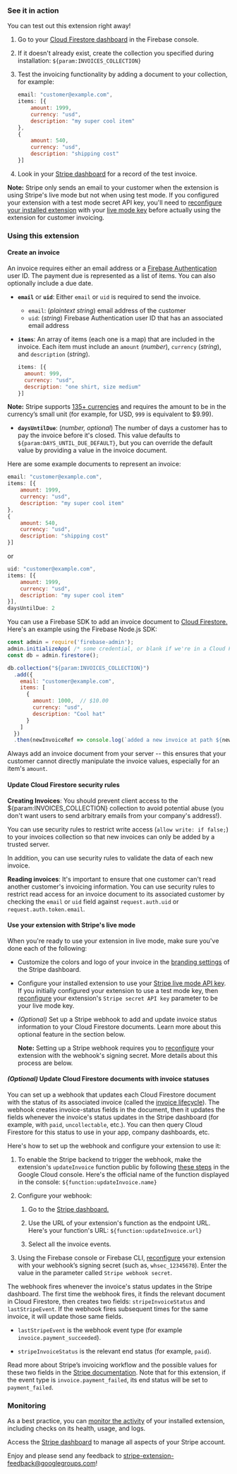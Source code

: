 ### See it in action

You can test out this extension right away!

1. Go to your [Cloud Firestore dashboard](https://console.firebase.google.com/project/${param:PROJECT_ID}/database/firestore/data) in the Firebase console.

1. If it doesn't already exist, create the collection you specified during installation: `${param:INVOICES_COLLECTION}`

1. Test the invoicing functionality by adding a document to your collection, for example:

    ```js
    email: "customer@example.com",
    items: [{
        amount: 1999,
        currency: "usd",
        description: "my super cool item"
    },
    {
        amount: 540,
        currency: "usd",
        description: "shipping cost"
    }]
    ```

1. Look in your [Stripe dashboard](https://dashboard.stripe.com/test/invoices) for a record of the test invoice.

**Note:** Stripe only sends an email to your customer when the extension is using Stripe's live mode but not when using test mode. If you configured your extension with a test mode secret API key, you'll need to [reconfigure your installed extension](https://firebase.google.com/docs/extensions/manage-installed-extensions?platform=console#reconfigure) with your [live mode key](https://dashboard.stripe.com/apikeys) before actually using the extension for customer invoicing.

### Using this extension

#### Create an invoice

An invoice requires either an email address or a [Firebase Authentication](https://firebase.google.com/docs/auth) user ID. The payment due is represented as a list of items. You can also optionally include a due date.

* **`email`** or **`uid`**: Either `email` or `uid` is required to send the invoice.
  * `email`: (_plaintext string_) email address of the customer
  * `uid`: (_string_) Firebase Authentication user ID that has an associated email address

* **`items`**: An array of items (each one is a map) that are included in the invoice. Each item must include an `amount` (_number_), `currency` (_string_), and `description` (_string_).

  ```js
  items: [{
    amount: 999,
    currency: "usd",
    description: "one shirt, size medium"
  }]
  ```

**Note:** Stripe supports [135+ currencies](https://stripe.com/docs/currencies) and requires the amount to be in the currency’s small unit (for example, for USD, `999` is equivalent to $9.99).

* **`daysUntilDue`**: (_number, optional_) The number of days a customer has to pay the invoice before it's closed. This value defaults to `${param:DAYS_UNTIL_DUE_DEFAULT}`, but you can override the default value by providing a value in the invoice document.

Here are some example documents to represent an invoice:

```js
email: "customer@example.com",
items: [{
    amount: 1999,
    currency: "usd",
    description: "my super cool item"
},
{
    amount: 540,
    currency: "usd",
    description: "shipping cost"
}]
```

or

```js
uid: "customer@example.com",
items: [{
    amount: 1999,
    currency: "usd",
    description: "my super cool item"
}],
daysUntilDue: 2
```

You can use a Firebase SDK to add an invoice document to [Cloud Firestore.](https://firebase.google.com/docs/firestore/quickstart#set_up_your_development_environment) Here's an example using the Firebase Node.js SDK:

```js
const admin = require('firebase-admin');
admin.initializeApp( /* some credential, or blank if we're in a Cloud Function */ );
const db = admin.firestore();

db.collection("${param:INVOICES_COLLECTION}")
  .add({
    email: "customer@example.com",
    items: [
      {
        amount: 1000,  // $10.00
        currency: "usd",
        description: "Cool hat"
      }
    ]
  })
  .then(newInvoiceRef => console.log(`added a new invoice at path ${newInvoiceRef.path}`));
```

Always add an invoice document from your server -- this ensures that your customer cannot directly manipulate the invoice values, especially for an item's `amount`.

#### Update Cloud Firestore security rules

**Creating Invoices**: You should prevent client access to the ${param:INVOICES_COLLECTION} collection to avoid potential abuse (you don't want users to send arbitrary emails from your company's address!). 

You can use security rules to restrict write access (`allow write: if false;`) to your invoices collection so that new invoices can only be added by a trusted server.

In addition, you can use security rules to validate the data of each new invoice.

**Reading invoices**: It's important to ensure that one customer can't read another customer's invoicing information. You can use security rules to restrict read access for an invoice document to its associated customer by checking the `email` or `uid` field against `request.auth.uid` or `request.auth.token.email`.

#### Use your extension with Stripe's live mode

When you're ready to use your extension in live mode, make sure you've done each of the following:

* Customize the colors and logo of your invoice in the [branding settings](https://dashboard.stripe.com/settings/branding) of the Stripe dashboard.

* Configure your installed extension to use your [Stripe live mode API key](https://dashboard.stripe.com/apikeys).
If you initially configured your extension to use a test mode key, then [reconfigure](https://firebase.google.com/docs/extensions/manage-installed-extensions?platform=console#reconfigure) your extension's `Stripe secret API key` parameter to be your live mode key.

* _(Optional)_ Set up a Stripe webhook to add and update invoice status information to your Cloud Firestore documents. Learn more about this optional feature in the section below.

  **Note:** Setting up a Stripe webhook requires you to [reconfigure](https://firebase.google.com/docs/extensions/manage-installed-extensions?platform=console#reconfigure) your extension with the webhook's signing secret. More details about this process are below.

#### _(Optional)_ Update Cloud Firestore documents with invoice statuses

You can set up a webhook that updates each Cloud Firestore document with the status of its associated invoice (called the [invoice lifecycle](https://stripe.com/docs/billing/subscriptions/overview#invoice-lifecycle)). The webhook creates invoice-status fields in the document, then it updates the fields whenever the invoice's status updates in the Stripe dashboard (for example, with `paid`, `uncollectable`, etc.).  You can then query Cloud Firestore for this status to use in your app, company dashboards, etc.

Here's how to set up the webhook and configure your extension to use it:

1. To enable the Stripe backend to trigger the webhook, make the extension's `updateInvoice` function public by following [these steps](https://cloud.google.com/functions/docs/securing/managing-access-iam#allowing_unauthenticated_function_invocation) in the Google Cloud console. Here's the official name of the function displayed in the console:
`${function:updateInvoice.name}`

1. Configure your webhook:

    1. Go to the [Stripe dashboard.](https://dashboard.stripe.com/webhooks)

    1. Use the URL of your extension's function as the endpoint URL. Here's your function's URL: `${function:updateInvoice.url}`

    1. Select all the invoice events.

1. Using the Firebase console or Firebase CLI, [reconfigure](https://firebase.google.com/docs/extensions/manage-installed-extensions#reconfigure) your extension with your webhook’s signing secret (such as, `whsec_12345678`). Enter the value in the parameter called `Stripe webhook secret`.

The webhook fires whenever the invoice's status updates in the Stripe dashboard. The first time the webhook fires, it finds the relevant document in Cloud Firestore, then creates two fields: `stripeInvoiceStatus` and `lastStripeEvent`. If the webhook fires subsequent times for the same invoice, it will update those same fields.

* `lastStripeEvent` is the webhook event type (for example `invoice.payment_succeeded`).

* `stripeInvoiceStatus` is the relevant end status (for example, `paid`).

Read more about Stripe’s invoicing workflow and the possible values for these two fields in the [Stripe documentation](https://stripe.com/docs/billing/invoices/workflow#invoice-status-transition-endpoints-and-webhooks). Note that for this extension, if the event type is `invoice.payment_failed`, its end status will be set to `payment_failed`.

### Monitoring

As a best practice, you can [monitor the activity](https://firebase.google.com/docs/extensions/manage-installed-extensions#monitor) of your installed extension, including checks on its health, usage, and logs.

Access the [Stripe dashboard](https://dashboard.stripe.com/) to manage all aspects of your Stripe account.

Enjoy and please send any feedback to stripe-extension-feedback@googlegroups.com!
